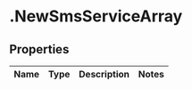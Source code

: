 # .NewSmsServiceArray

## Properties
Name | Type | Description | Notes
------------ | ------------- | ------------- | -------------


